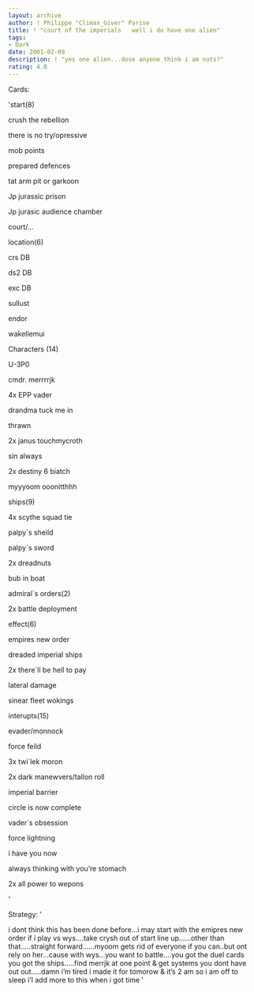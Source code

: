```yaml
---
layout: archive
author: ! Philippe "Climax_Giver" Parise
title: ! "court of the imperials   well i do have one alien"
tags:
- Dark
date: 2001-02-09
description: ! "yes one alien...dose anyone think i am nuts?"
rating: 4.0
---
```

Cards: 

'start(8)

crush the rebellion

there is no try/opressive

mob points

prepared defences

tat  arm pit or garkoon

Jp  jurassic prison

Jp  jurasic audience  chamber

court/...


location(6)

crs  DB

ds2  DB

exc  DB

sullust

endor

wakellemui


Characters (14)

U-3P0

cmdr. merrrrjk

4x EPP vader

drandma tuck me in

thrawn

2x janus touchmycroth

sin always

2x destiny 6 biatch

myyyoom ooonitthhh



ships(9)

4x scythe squad tie

palpy`s sheild

palpy`s sword

2x dreadnuts

bub in boat



admiral`s orders(2)

2x battle deployment





effect(6)

empires new order

dreaded imperial ships

2x there`ll be hell to pay

lateral damage

sinear fleet wokings



interupts(15)

evader/monnock

force feild

3x twi`lek moron

2x dark manewvers/tallon roll

imperial barrier

circle is now complete

vader`s obsession

force lightning

i have you now

always thinking with you’re stomach

2x all power to wepons





'

Strategy: '

i dont think this has been done before...i may start with the emipres new order if i play vs wys....take crysh out of start line up......other than that.....straight forward......myoom gets rid of everyone if you can..but ont rely on her...cause with wys...you want to battle....you got the duel cards you got the ships.....find merrjk at one point & get systems you dont have out out.....damn i’m tired i made it for tomorow & it’s 2 am   so i am off to sleep i’l add more to this when i got time '